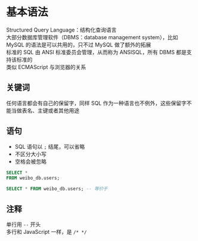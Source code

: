 # 基本语法

Structured Query Language：结构化查询语言  
大部分数据库管理软件（DBMS：database management system），比如 MySQL 的语法是可以共用的，只不过 MySQL 做了额外的拓展  
标准的 SQL 由 ANSI 标准委员会管理，从而称为 ANSISQL，所有 DBMS 都是支持该标准的  
类似 ECMAScript 与浏览器的关系

## 关键词

任何语言都会有自己的保留字，同样 SQL 作为一种语言也不例外，这些保留字不能当做表名、主键或者其他用途

## 语句

- SQL 语句以 `;` 结尾，可以省略
- 不区分大小写
- 空格会被忽略

```sql
SELECT *
FROM weibo_db.users;

SELECT * FROM weibo_db.users; -- 等价于
```

## 注释

单行用 `--` 开头  
多行和 JavaScript 一样，是 `/* */`
